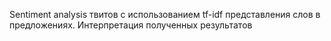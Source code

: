 Sentiment analysis твитов с использованием tf-idf представления слов в предложениях. Интерпретация полученных результатов
